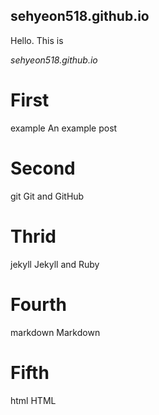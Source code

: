 ## sehyeon518.github.io
Hello. This is

*sehyeon518.github.io*

# First
example
An example post

# Second
git
Git and GitHub

# Thrid
jekyll
Jekyll and Ruby

# Fourth
markdown
Markdown

# Fifth
html
HTML
